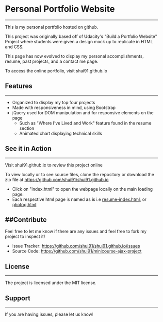 # Personal Portfolio Website 
--------

This is my personal portfolio hosted on github. 

This project was originally based off of Udacity's "Build a Portfolio Website" Project where students were given a design mock up to replicate in HTML and CSS.

This page has now evolved to display my personal accomplishments, resume, past projects, and a contact me page.

To access the online portfolio, visit shui91.github.io


## Features
--------

- Organized to display my top four projects
- Made with responsiveness in mind, using Bootstrap
- jQuery used for DOM manipulation and for responsive elements on the page
	- Such as "Where I've Lived and Work" feature found in the resume section
	- Animated chart displaying technical skills
 

## See it in Action
------------

Visit shui91.github.io to review this project online

To view locally or to see source files, clone the repository or download the zip file at https://github.com/shui91/shui91.github.io

* Click on "index.html" to open the webpage locally on the main loading page.
* Each respective html page is named as is i.e [resume-index.html](http://shui91.github.io/resume-index.html), or [photog.html](http://shui91.github.io/photog.html) 


##Contribute
----------

Feel free to let me know if there are any issues and feel free to fork my project to inspect it!

- Issue Tracker: https://github.com/shui91/shui91.github.io/issues
- Source Code: https://github.com/shui91/minicourse-ajax-project

## License
----------

The project is licensed under the MIT license.

## Support
-------

If you are having issues, please let us know!